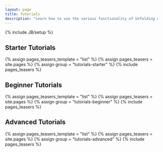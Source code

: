 ```yaml
---
layout: page
title: Tutorials
description: "Learn how to use the various functionality of Unfolding maps. Start with &quot;How to use Unfolding&quot;, then read some of the Beginner tutorials on topics you are interested in. Later on, you can delve into more advanced topics. More tutorials will be added regularly."
---
```

{% include JB/setup %}

## Starter Tutorials
{% assign pages_teasers_template = "list" %}
{% assign pages_teasers = site.pages %}
{% assign group = "tutorials-starter" %}
{% include pages_teasers %}

## Beginner Tutorials
{% assign pages_teasers_template = "list" %}
{% assign pages_teasers = site.pages %}
{% assign group = "tutorials-beginner" %}
{% include pages_teasers %}

## Advanced Tutorials
{% assign pages_teasers_template = "list" %}
{% assign pages_teasers = site.pages %}
{% assign group = "tutorials-advanced" %}
{% include pages_teasers %}